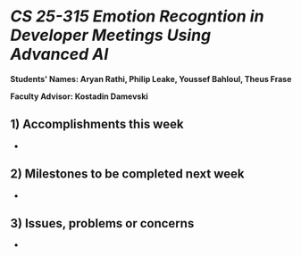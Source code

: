 # *CS 25-315 Emotion Recogntion in Developer Meetings Using Advanced AI*

**Students' Names: Aryan Rathi, Philip Leake, Youssef Bahloul, Theus Frase**

**Faculty Advisor: Kostadin Damevski**

## 1) Accomplishments this week ##
   - 

## 2) Milestones to be completed next week ##
   - 

## 3) Issues, problems or concerns ##
   - 
